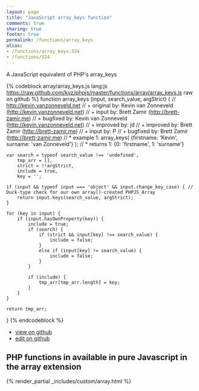 ```yaml
---
layout: page
title: "JavaScript array_keys function"
comments: true
sharing: true
footer: true
permalink: /functions/array_keys
alias:
- /functions/array_keys:324
- /functions/324
---
```

<!-- Generated by Rakefile:build -->
A JavaScript equivalent of PHP's array_keys

{% codeblock array/array_keys.js lang:js https://raw.github.com/kvz/phpjs/master/functions/array/array_keys.js raw on github %}
function array_keys (input, search_value, argStrict) {
    // http://kevin.vanzonneveld.net
    // +   original by: Kevin van Zonneveld (http://kevin.vanzonneveld.net)
    // +      input by: Brett Zamir (http://brett-zamir.me)
    // +   bugfixed by: Kevin van Zonneveld (http://kevin.vanzonneveld.net)
    // +   improved by: jd
    // +   improved by: Brett Zamir (http://brett-zamir.me)
    // +   input by: P
    // +   bugfixed by: Brett Zamir (http://brett-zamir.me)
    // *     example 1: array_keys( {firstname: 'Kevin', surname: 'van Zonneveld'} );
    // *     returns 1: {0: 'firstname', 1: 'surname'}

    var search = typeof search_value !== 'undefined',
        tmp_arr = [],
        strict = !!argStrict,
        include = true,
        key = '';

    if (input && typeof input === 'object' && input.change_key_case) { // Duck-type check for our own array()-created PHPJS_Array
        return input.keys(search_value, argStrict);
    }

    for (key in input) {
        if (input.hasOwnProperty(key)) {
            include = true;
            if (search) {
                if (strict && input[key] !== search_value) {
                    include = false;
                }
                else if (input[key] != search_value) {
                    include = false;
                }
            }

            if (include) {
                tmp_arr[tmp_arr.length] = key;
            }
        }
    }

    return tmp_arr;
}
{% endcodeblock %}

 - [view on github](https://github.com/kvz/phpjs/blob/master/functions/array/array_keys.js)
 - [edit on github](https://github.com/kvz/phpjs/edit/master/functions/array/array_keys.js)

## PHP functions in available in pure Javascript in the array extension
{% render_partial _includes/custom/array.html %}
